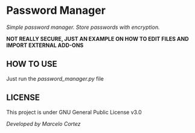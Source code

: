 # Password Manager
*Simple password manager. Store passwords with encryption.*

**NOT REALLY SECURE, JUST AN EXAMPLE ON HOW TO EDIT FILES AND IMPORT EXTERNAL ADD-ONS**

## HOW TO USE
Just run the *password_manager.py* file

## LICENSE
This project is under GNU General Public License v3.0

*Developed by Marcelo Cortez*